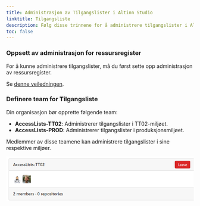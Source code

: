 ```yaml
---
title: Administrasjon av Tilgangslister i Altinn Studio
linktitle: Tilgangsliste
description: Følg disse trinnene for å administrere tilgangslister i Altinn Studio for din organisasjon.
toc: false
---
```


### Oppsett av administrasjon for ressursregister

For å kunne administrere tilgangslister, må du først sette opp administrasjon av ressursregister.

Se [denne veiledningen](/nb/authorization/getting-started/resource-admin-studio/).

### Definere team for Tilgangsliste

Din organisasjon bør opprette følgende team:

- **AccessLists-TT02**: Administrerer tilgangslister i TT02-miljøet.
- **AccessLists-PROD**: Administrerer tilgangslister i produksjonsmiljøet.

Medlemmer av disse teamene kan administrere tilgangslister i sine respektive miljøer.

![Groups](groups.png)
